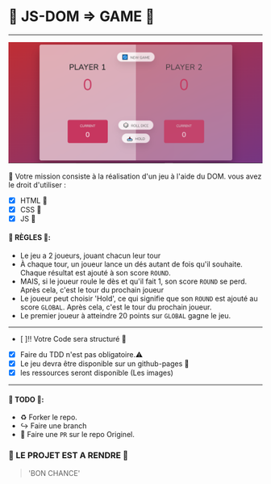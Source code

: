 # :game_die: JS-DOM => GAME :game_die:
---
![preview](preview.png)

 :memo: Votre mission consiste à la réalisation d'un jeu à l'aide du DOM.
 vous avez le droit d'utiliser :

  * [x] HTML :beer:
  * [x] CSS :beer:
  * [x] JS :beers:

####  :confetti_ball: RÈGLES :confetti_ball::

* Le jeu a 2 joueurs, jouant chacun leur tour
* À chaque tour, un joueur lance un dés autant de fois qu'il souhaite. Chaque résultat est ajouté à son score `ROUND`.
* MAIS, si le joueur roule le dès et qu'il fait 1,  son score `ROUND` se perd. Après cela, c'est le tour du prochain joueur
* Le joueur peut choisir 'Hold', ce qui signifie que son `ROUND` est ajouté au score `GLOBAL`. Après cela, c'est le tour du prochain joueur.
* Le premier joueur à atteindre 20 points sur `GLOBAL` gagne le jeu.
---
* [ ]:bangbang: Votre Code sera structuré :file_folder:
* [x] Faire du TDD n'est pas obligatoire.:warning:
* [x] Le jeu devra être disponible sur un github-pages :rocket:
* [x] les ressources seront disponible (Les images)
---

#### :construction: TODO :construction::

* :recycle: Forker le repo.
* :arrow_right_hook: Faire une branch
*  :twisted_rightwards_arrows: Faire une `PR` sur le repo Originel.

### :checkered_flag: LE PROJET EST A RENDRE  :checkered_flag:

> 'BON CHANCE'
